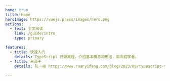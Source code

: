 ```yaml
---
home: true
title: Home
heroImage: https://vuejs.press/images/hero.png
actions:
  - text: 全文阅读
    link: /guide/intro
    type: primary

features:
  - title: 快速入门
    details: TypeScript 开源教程，介绍基本概念和用法，面向初学者。
  - title: 来源于
    details: 阮一峰 https://www.ruanyifeng.com/blog/2023/08/typescript-tutorial.html。

---
```

